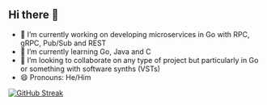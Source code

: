 ## Hi there 👋

<!--
**pylowt/pylowt** is a ✨ _special_ ✨ repository because its `README.md` (this file) appears on your GitHub profile.

Here are some ideas to get you started:
-->
- 🔭 I’m currently working on developing microservices in Go with RPC, gRPC, Pub/Sub and REST
- 🌱 I’m currently learning Go, Java and C
- 👯 I’m looking to collaborate on any type of project but particularly in Go or something with software synths (VSTs)
- 😄 Pronouns: He/Him

[![GitHub Streak](https://streak-stats.demolab.com?user=pylowt&theme=transparent&hide_border=true)](https://git.io/streak-stats)
